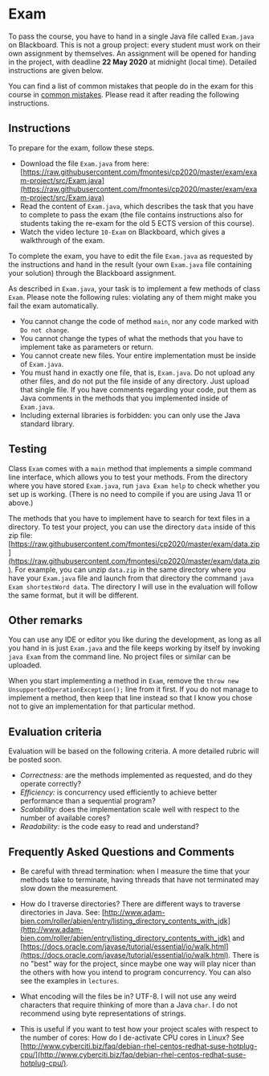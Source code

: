 # Exam

To pass the course, you have to hand in a single Java file called `Exam.java` on Blackboard. This is not a group project: every student must work on their own assignment by themselves. An assignment will be opened for handing in the project, with deadline **22 May 2020** at midnight (local time). Detailed instructions are given below.

You can find a list of common mistakes that people do in the exam for this course in [common mistakes](https://github.com/fmontesi/cp2020/blob/master/exam/common-mistakes.md). Please read it after reading the following instructions.

## Instructions

To prepare for the exam, follow these steps.
- Download the file `Exam.java` from here: [https://raw.githubusercontent.com/fmontesi/cp2020/master/exam/exam-project/src/Exam.java](https://raw.githubusercontent.com/fmontesi/cp2020/master/exam/exam-project/src/Exam.java)
- Read the content of `Exam.java`, which describes the task that you have to complete to pass the exam (the file contains instructions also for students taking the re-exam for the old 5 ECTS version of this course).
- Watch the video lecture `10-Exam` on Blackboard, which gives a walkthrough of the exam.

To complete the exam, you have to edit the file `Exam.java` as requested by the instructions and hand in the result (your own `Exam.java` file containing your solution) through the Blackboard assignment.

As described in `Exam.java`, your task is to implement a few methods of class `Exam`. Please note the following rules: violating any of them might make you fail the exam automatically.
- You cannot change the code of method `main`, nor any code marked with `Do not change`.
- You cannot change the types of what the methods that you have to implement take as parameters or return.
- You cannot create new files. Your entire implementation must be inside of `Exam.java`.
- You must hand in exactly one file, that is, `Exam.java`. Do not upload any other files, and do not put the file inside of any directory. Just upload that single file. If you have comments regarding your code, put them as Java comments in the methods that you implemented inside of `Exam.java`.
- Including external libraries is forbidden: you can only use the Java standard library.


## Testing

Class `Exam` comes with a `main` method that implements a simple command line interface, which allows you to test your methods.
From the directory where you have stored `Exam.java`, run `java Exam help` to check whether you set up is working. (There is no need to compile if you are using Java 11 or above.)

The methods that you have to implement have to search for text files in a directory. To test your project, you can use the directory `data` inside of this zip file: [https://raw.githubusercontent.com/fmontesi/cp2020/master/exam/data.zip](https://raw.githubusercontent.com/fmontesi/cp2020/master/exam/data.zip). For example, you can unzip `data.zip` in the same directory where you have your `Exam.java` file and launch from that directory the command `java Exam shortestWord data`. The directory I will use in the evaluation will follow the same format, but it will be different.

## Other remarks

You can use any IDE or editor you like during the development, as long as all you hand in is just `Exam.java` and the file keeps working by itself by invoking `java Exam` from the command line. No project files or similar can be uploaded.

When you start implementing a method in `Exam`, remove the `throw new UnsupportedOperationException();` line from it first. If you do not manage to
implement a method, then keep that line instead so that I know you chose not
to give an implementation for that particular method.

## Evaluation criteria

Evaluation will be based on the following criteria. A more detailed rubric will be posted soon.

- *Correctness:* are the methods implemented as requested, and do they operate correctly?
- *Efficiency:* is concurrency used efficiently to achieve better performance than a  sequential program?
- *Scalability:* does the implementation scale well with respect to the number of available cores?
- *Readability:* is the code easy to read and understand?

## Frequently Asked Questions and Comments

- Be careful with thread termination: when I measure the time that your methods take to terminate, having threads that have not terminated may slow down the measurement.

- How do I traverse directories?
There are different ways to traverse directories in Java. See: [http://www.adam-bien.com/roller/abien/entry/listing_directory_contents_with_jdk](http://www.adam-bien.com/roller/abien/entry/listing_directory_contents_with_jdk) and [https://docs.oracle.com/javase/tutorial/essential/io/walk.html](https://docs.oracle.com/javase/tutorial/essential/io/walk.html). There is no "best" way for the project, since maybe one way will play nicer than the others with how you intend to program concurrency. You can also see the examples in `lectures`.

- What encoding will the files be in?
UTF-8. I will not use any weird characters that require thinking of more than a Java `char`. I do not recommend using byte representations of strings.

- This is useful if you want to test how your project scales with respect to the number of cores: How do I de-activate CPU cores in Linux?
See [http://www.cyberciti.biz/faq/debian-rhel-centos-redhat-suse-hotplug-cpu/](http://www.cyberciti.biz/faq/debian-rhel-centos-redhat-suse-hotplug-cpu/).
